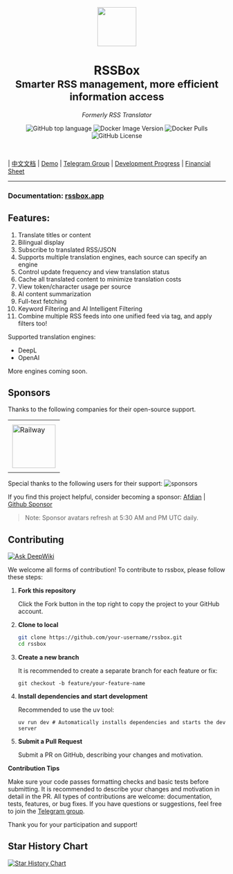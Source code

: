 <div align="center">
<em><img src="https://raw.githubusercontent.com/versun/rssbox/main/core/static/favicon.ico" height="90px"></em>
<h1>RSSBox<br/><sub>Smarter RSS management, more efficient information access</sub></h1>
<p><em>Formerly RSS Translator</em></p>

![GitHub top language](https://img.shields.io/github/languages/top/versun/rssbox)
![Docker Image Version](https://img.shields.io/docker/v/versun/rssbox)
![Docker Pulls](https://img.shields.io/docker/pulls/versun/rssbox)
![GitHub License](https://img.shields.io/github/license/versun/rssbox)

</div>
<br/>

| [中文文档](/README.md) | [Demo](https://rssbox.app/en/demo/) | [Telegram Group](https://t.me/rssboxapp) | [Development Progress](https://github.com/users/versun/projects/8) | [Financial Sheet](https://versun.notion.site/RSS-10a92896fa998028a162c57bfb0ac3dc)

---

### Documentation: [rssbox.app](https://rssbox.app/en)
## Features:

1. Translate titles or content
2. Bilingual display
3. Subscribe to translated RSS/JSON
4. Supports multiple translation engines, each source can specify an engine
5. Control update frequency and view translation status
6. Cache all translated content to minimize translation costs
7. View token/character usage per source
8. AI content summarization
9. Full-text fetching
10. Keyword Filtering and AI Intelligent Filtering
11. Combine multiple RSS feeds into one unified feed via tag, and apply filters too!
   
Supported translation engines:
- DeepL
- OpenAI 

More engines coming soon.

## Sponsors

Thanks to the following companies for their open-source support.

<table>
  <tr>
    <td style="padding:10px;">
      <a href="https://www.railway.app">
        <img src="https://railway.app/brand/logo-light.png" alt="Railway" style="width:100px; height:100px;">
      </a>
    </td>
  </tr>
</table>

Special thanks to the following users for their support:
![sponsors](https://supporters.versun.me/sponsors.svg)

If you find this project helpful, consider becoming a sponsor: [Afdian](https://afdian.com/a/versun) | [Github Sponsor](https://github.com/sponsors/versun)
> Note: Sponsor avatars refresh at 5:30 AM and PM UTC daily.

## Contributing
[![Ask DeepWiki](https://deepwiki.com/badge.svg)](https://deepwiki.com/versun/rssbox)

We welcome all forms of contribution! To contribute to rssbox, please follow these steps:

1. **Fork this repository**  

   Click the Fork button in the top right to copy the project to your GitHub account.

2. **Clone to local**  

   ```bash
   git clone https://github.com/your-username/rssbox.git
   cd rssbox
   ```

3. **Create a new branch**

    It is recommended to create a separate branch for each feature or fix:
    ```
    git checkout -b feature/your-feature-name
    ```

4. **Install dependencies and start development**

    Recommended to use the uv tool:
    ```
    uv run dev # Automatically installs dependencies and starts the dev server
    ```
5. **Submit a Pull Request**

    Submit a PR on GitHub, describing your changes and motivation.

**Contribution Tips**

Make sure your code passes formatting checks and basic tests before submitting.
It is recommended to describe your changes and motivation in detail in the PR.
All types of contributions are welcome: documentation, tests, features, or bug fixes.
If you have questions or suggestions, feel free to join the [Telegram group](https://t.me/rssboxapp).

Thank you for your participation and support!


## Star History Chart

[![Star History Chart](https://api.star-history.com/svg?repos=rssbox/rssbox&type=Date)](https://star-history.com/#rssbox/rssbox&Date)
